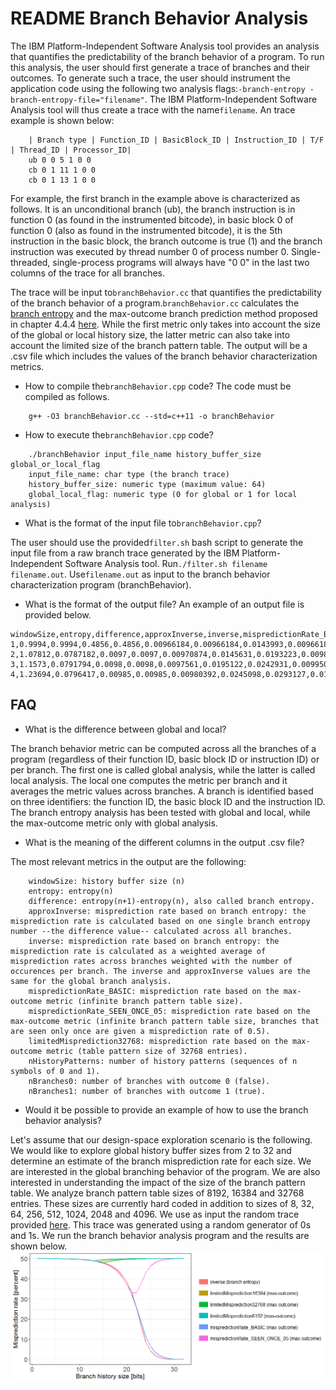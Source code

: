 # README Branch Behavior Analysis

The IBM Platform-Independent Software Analysis tool provides an analysis that quantifies the predictability of the branch behavior of a program. To run this analysis, the user should first generate a trace of branches and their outcomes. To generate such a trace, the user should instrument the application code using the following two analysis flags:```-branch-entropy -branch-entropy-file="filename"```. The IBM Platform-Independent Software Analysis tool will thus create a trace with the name```filename```. An trace example is shown below:

```
    | Branch type | Function_ID | BasicBlock_ID | Instruction_ID | T/F | Thread_ID | Processor_ID|
    ub 0 0 5 1 0 0
    cb 0 1 11 1 0 0
    cb 0 1 13 1 0 0
```

For example, the first branch in the example above is characterized as follows. It is an unconditional branch (ub), the branch instruction is in function 0 (as found in the instrumented bitcode), in basic block 0 of function 0 (also as found in the instrumented bitcode), it is the 5th instruction in the basic block, the branch outcome is true (1) and the branch instruction was executed by thread number 0 of process number 0. Single-threaded, single-process programs will always have "0 0" in the last two columns of the trace for all branches. 

The trace will be input to```branchBehavior.cc``` that quantifies the predictability of the branch behavior of a program.```branchBehavior.cc``` calculates the [branch entropy](https://link.springer.com/chapter/10.1007/978-3-540-78153-0_21) and the max-outcome branch prediction method proposed in chapter 4.4.4 [here](https://doi.org/10.3929/ethz-b-000212482). While the first metric only takes into account the size of the global or local history size, the latter metric can also take into account the limited size of the branch pattern table. The output will be a .csv file which includes the values of the branch behavior characterization metrics. 


- How to compile the```branchBehavior.cpp``` code? The code must be compiled as follows.
```
    g++ -O3 branchBehavior.cc --std=c++11 -o branchBehavior
```

- How to execute the```branchBehavior.cpp``` code?
```
    ./branchBehavior input_file_name history_buffer_size global_or_local_flag
    input_file_name: char type (the branch trace)
    history_buffer_size: numeric type (maximum value: 64)
    global_local_flag: numeric type (0 for global or 1 for local analysis)
```

- What is the format of the input file to```branchBehavior.cpp```?

The user should use the provided```filter.sh``` bash script to generate the input file from a raw branch trace generated by the IBM Platform-Independent Software Analysis tool. Run```./filter.sh filename filename.out```. Use```filename.out``` as input to the branch behavior characterization program (branchBehavior).
    
- What is the format of the output file? An example of an output file is provided below. 
```    
windowSize,entropy,difference,approxInverse,inverse,mispredictionRate_BASIC,mispredictionRate_SEEN_ONCE_05,mispredictionRate_SEEN_FIRST_05,mispredictionRate_SEEN_ONCE_DISCARDED,mispredictionRate_SEEN_FIRST_DISCARDED,limitedMisprediction32768,limitedFractionNotStored32768,limitedMisprediction16384,limitedFractionNotStored16384,limitedMisprediction8192,limitedFractionNotStored8192,limitedMisprediction4096,limitedFractionNotStored4096,limitedMisprediction2048,limitedFractionNotStored2048,limitedMisprediction1024,limitedFractionNotStored1024,limitedMisprediction512,limitedFractionNotStored512,limitedMisprediction256,limitedFractionNotStored256,limitedMisprediction64,limitedFractionNotStored64,limitedMisprediction32,limitedFractionNotStored32,limitedMisprediction8,limitedFractionNotStored8,nHistoryPatterns,nBranches0,nBranches1,nBranchesMore
1,0.9994,0.9994,0.4856,0.4856,0.00966184,0.00966184,0.0143993,0.00966184,0.00966178,0.0144928,0,0.0144928,0,0.0144928,0,0.0144928,0,0.0144928,0,0.0144928,0,0.0144928,0,0.0144928,0,0.0144928,0,0.0144928,0,0.0144928,0,2,0,0,2
2,1.07812,0.0787182,0.0097,0.0097,0.00970874,0.0145631,0.0193223,0.00980392,0.00980388,0.0194175,0,0.0194175,0,0.0194175,0,0.0194175,0,0.0194175,0,0.0194175,0,0.0194175,0,0.0194175,0,0.0194175,0,0.0194175,0,0.0194175,0,4,0,2,2
3,1.1573,0.0791794,0.0098,0.0098,0.0097561,0.0195122,0.0242931,0.00995025,0.00995023,0.0243902,0,0.0243902,0,0.0243902,0,0.0243902,0,0.0243902,0,0.0243902,0,0.0243902,0,0.0243902,0,0.0243902,0,0.0243902,0,0.0243902,0,6,0,4,2
4,1.23694,0.0796417,0.00985,0.00985,0.00980392,0.0245098,0.0293127,0.010101,0.010101,0.0294118,0,0.0294118,0,0.0294118,0,0.0294118,0,0.0294118,0,0.0294118,0,0.0294118,0,0.0294118,0,0.0294118,0,0.0294118,0,0.0294118,0,8,0,6,2
```


## FAQ

- What is the difference between global and local? 

The branch behavior metric can be computed across all the branches of a program (regardless of their function ID, basic block ID or instruction ID) or per branch. The first one is called global analysis, while the latter is called local analysis. The local one computes the metric per branch and it averages the metric values across branches. A branch is identified based on three identifiers: the function ID, the basic block ID and the instruction ID. The branch entropy analysis has been tested with global and local, while the max-outcome metric only with global analysis.
    
- What is the meaning of the different columns in the output .csv file? 

The most relevant metrics in the output are the following:
```
    windowSize: history buffer size (n)
    entropy: entropy(n)
    difference: entropy(n+1)-entropy(n), also called branch entropy.
    approxInverse: misprediction rate based on branch entropy: the misprediction rate is calculated based on one single branch entropy number --the difference value-- calculated across all branches.
    inverse: misprediction rate based on branch entropy: the misprediction rate is calculated as a weighted average of misprediction rates across branches weighted with the number of occurences per branch. The inverse and approxInverse values are the same for the global branch analysis.
    mispredictionRate_BASIC: misprediction rate based on the max-outcome metric (infinite branch pattern table size).   
    mispredictionRate_SEEN_ONCE_05: misprediction rate based on the max-outcome metric (infinite branch pattern table size, branches that are seen only once are given a misprediction rate of 0.5).   
    limitedMisprediction32768: misprediction rate based on the max-outcome metric (table pattern size of 32768 entries).   
    nHistoryPatterns: number of history patterns (sequences of n symbols of 0 and 1).
    nBranches0: number of branches with outcome 0 (false).
    nBranches1: number of branches with outcome 1 (true).
``` 

- Would it be possible to provide an example of how to use the branch behavior analysis?
    
Let's assume that our design-space exploration scenario is the following. We would like to explore global history buffer sizes from 2 to 32 and determine an estimate of the branch misprediction rate for each size. We are interested in the global branching behavior of the program. We are also interested in understanding the impact of the size of the branch pattern table. We analyze branch pattern table sizes of 8192, 16384 and 32768 entries. These sizes are currently hard coded in addition to sizes of 8, 32, 64, 256, 512, 1024, 2048 and 4096. We use as input the random trace provided [here](https://github.com/exabounds/ibm-pisa/blob/master/branch-analysis/random_10M.test.trace.gz). This trace was generated using a random generator of 0s and 1s. We run the branch behavior analysis program and the results are shown below. ![here](random_branching_characterization.png)
